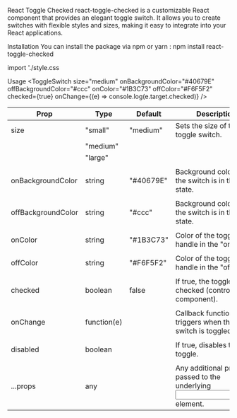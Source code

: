 React Toggle Checked
react-toggle-checked is a customizable React component that provides an elegant toggle switch. It allows you to create switches with flexible styles and sizes, making it easy to integrate into your React applications.

Installation
You can install the package via npm or yarn :
npm install react-toggle-checked

import './style.css

Usage
<ToggleSwitch
size="medium"
onBackgroundColor="#40679E"
offBackgroundColor="#ccc"
onColor="#1B3C73"
offColor="#F6F5F2"
checked={true}
onChange={(e) => console.log(e.target.checked)}
/>

| Prop                 | Type          |  Default      |  Description
| -------------        | ------------- |  ------       |  ------------
| size                 |  "small"      |  "medium"     | Sets the size of the toggle switch.
|                      |  "medium"     |               |
|                      |  "large"      |               |
|                      |               |               |
| onBackgroundColor    | string        |  "#40679E"    | Background color when the switch is in the "on" state.
|                      |               |               |
| offBackgroundColor   | string        |  "#ccc"       | Background color when the switch is in the "off" state.
|                      |               |               |
| onColor              | string        | "#1B3C73"     | Color of the toggle handle in the "on" state.
|                      |               |               |
| offColor             | string        | "#F6F5F2"     | Color of the toggle handle in the "off" state.
|                      |               |               |
| checked              | boolean       |   false       | If true, the toggle is checked (controlled component).
|                      |               |               |  
| onChange             | function(e)   |               |  Callback function that triggers when the switch is toggled
|                      |               |               | 
| disabled             |  boolean      |               | If true, disables the toggle.
|                      |               |               |
| ...props             |  any          |               | Any additional props are passed to the underlying <input> element.
